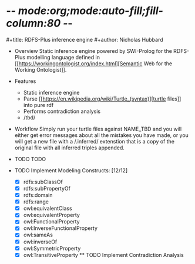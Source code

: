 # -*- mode:org;mode:auto-fill;fill-column:80 -*-
#+title: RDFS-Plus inference engine
#+author: Nicholas Hubbard

* Overview
Static inference engine powered by SWI-Prolog for the RDFS-Plus modelling language
defined in [[https://workingontologist.org/index.html][Semantic Web for the Working Ontologist]]. 

* Features
  + Static inference engine 
  + Parse [[https://en.wikipedia.org/wiki/Turtle_(syntax)][turtle files]] into pure rdf
  + Performs contradiction analysis
  + /tbd/

* Workflow
Simply run your turtle files against NAME_TBD and you will either get error
messages about all the mistakes you have made, or you will get a new file with a
/.inferred/ extenstion that is a copy of the original file with all
inferred triples appended.

* TODO TODO 
* TODO Implement Modeling Constructs: [12/12] 
   - [X] rdfs:subClassOf
   - [X] rdfs:subPropertyOf
   - [X] rdfs:domain
   - [X] rdfs:range
   - [X] owl:equivalentClass
   - [X] owl:equivalentProperty
   - [X] owl:FunctionalProperty
   - [X] owl:InverseFunctionalProperty
   - [X] owl:sameAs
   - [X] owl:inverseOf
   - [X] owl:SymmetricProperty
   - [X] owl:TransitiveProperty
** TODO Implement Contradiction Analysis
